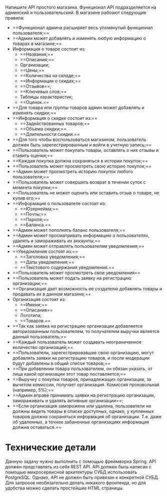 Напишите API простого магазина. Функционал API подразделяется на админский и пользовательский.
В магазине рабоают следующие правила:
- ==Функционал админа расширяет весь упомянутый функционал пользователя;==
- ==Админ может добавлять и изменять любую информацию о товарах в магазине;==
- Информация о товаре состоит из:
	- ==Названия;==
	- ==Описания;==
	- Организации;
	- ==Цены;==
	- ==Количества на складе;==
	- ==Информации о скидах;==
	- ==Отзывов==;
	- ==Ключевых слов;==
	- Таблицы характеристик;
	- ==Оценок.==
- ==Для товара или группы товаров админ может добавлять и изменять скидки;==
- ==Информация о скидке состоит из:==
	- ==Задействованных товаров;==
	- ==Объема скидки;==
	- ==Длительности скидки.==
- ==Для того чтобы воспользоваться магазином, пользователь должен быть зарегестрированным и войти в учетную запись;==
- ==Пользователь может покупать товары, оставлять о них отзывы и ставить оценки;==
- ==Каждая покупка должна сохраняться в истории покупок;==
- ==Пользователь может просмотреть свою историю покупок;==
- ==Админ может просмотреть историю покупок любого пользователя;==
- ==Пользователь может совершить возврат в течении суток с момента покупки;==
- ==Пользователь не может оценить или оставить отзыв о товаре, не купив его;==
- ==Информация о пользователе состоит из:
	- ==Юзернейма;==
	- ==Почты;==
	- ==Пароля;==
	- ==Баланса.==
- ==Админ может пополнять баланс пользователя;==
- ==Админ может просматривать информацию о пользователях, удалять и замораживать их аккаунты;==
- ==Админ может отправлять пользователям уведомления;==
- ==Уведомления состоят из:==
	- ==Заголовка уведомления;==
	- ==Даты уведомления;==
	- ==Текстового содержания уведомления.==
- ==Пользователь может просмотреть свои уведомления==
- ==Пользователь может подать заявку на регистрацию организации;==
- ==Организация дает возможность ее создателю добавлять товары и продавать их в данном магазине;==
- Организация состоит из:
	- ==Имени;==
	- ==Описания==
	- Логотипа;
	- ==Товаров.==
- ==Так как заявка на регистрацию организации добавляется авторизованным пользователем, то получателем выручки является данный пользователь;==
- ==Каждый пользователь может создавать неограниченное количество организаций;==
- ==Пользователи, зарегестрировавшие свою организацию, могут добавлять заявки на регистрацию товаров, и после модерации будут добавлены в общий список товаров;==
- ==При добавлении товара пользователем, он обязан указать, от лица какой организации этот товар поставляется;==
- ==Выручку с покупки товаров, принадлежащих организации, за вычетом комиссии, получает организация. Комиссия произвольная (например, 5%);==
- ==Админ вправе принимать заявки на регистрацию организации, замораживать и удалять активные организации==;
- ==Если организация заморожена или удалена, пользователи не должны видеть товары в списке доступных, однако, у купленных товаров должна сохраняться информация об организации. Т.е. даже об удаленных, а точнее забаненных организациях информация должна оставаться.==
# Технические детали
Данную задачу нужно выполнить с помощью фреймворка Spring.
API должен представлять из себя REST API.
API должен быть написан с помощью микросервисной архитектуры
СУБД использовать PostgreSQL. Однако, API не должен быть привязан к конкретной СУБД.
Для запросов необязательно делать никакого фронтенда, но для удобства можно сделать простейшие HTML страницы.
